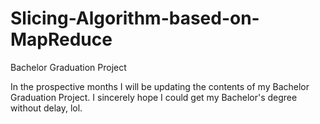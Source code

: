 # Slicing-Algorithm-based-on-MapReduce
Bachelor Graduation Project

In the prospective months I will be updating the contents of my Bachelor Graduation Project. I sincerely hope I could get my Bachelor's degree without delay, lol.
